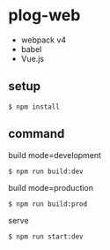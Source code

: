 # plog-web

- webpack v4
- babel
- Vue.js

## setup

```
$ npm install
```

## command

build mode=development

```
$ npm run build:dev
```

build mode=production

```
$ npm run build:prod
```

serve

```
$ npm run start:dev
```
